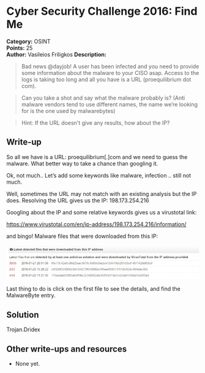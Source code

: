 # Cyber Security Challenge 2016: Find Me

**Category:** OSINT  
**Points:** 25  
**Author:** Vasileios Friligkos
**Description:**
> Bad news @dayjob!
A user has been infected and you need to provide some information about the malware to your CISO asap.
Access to the logs is taking too long and all you have is a URL (proequilibrium dot com).

>Can you take a shot and say what the malware probably is?
(Anti malware vendors tend to use different names, the name we’re looking for is the one used by malwarebytes)

>Hint: If the URL doesn't give any results, how about the IP?



## Write-up
So all we have is a URL: proequilibrium[.]com and we need to guess the malware.
What better way to take a chance than googling it.
 
Ok, not much..
Let’s add some keywords like malware, infection
.. still not much.
 
Well, sometimes the URL may not match with an existing analysis but the IP does.
Resolving the URL gives us the IP: 198.173.254.216
 
Googling about the IP and some relative keywords gives us a virustotal link:
 
https://www.virustotal.com/en/ip-address/198.173.254.216/information/
 
and bingo! Malware files that were downloaded from this IP:

![malwares](images/image01.png)

Last thing to do is click on the first file to see the details, and find the MalwareByte entry.

## Solution
Trojan.Dridex
## Other write-ups and resources
- None yet.
